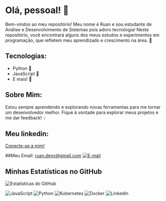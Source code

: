 # Olá, pessoal! 👋

Bem-vindos ao meu repositório! Meu nome é Ruan e sou estudante de Análise e Desenvolvimento de Sistemas pois adoro tecnologia! Neste repositório, você encontrará alguns dos meus estudos e experimentos em programação, que refletem meu aprendizado e crescimento na área. 🚀

## Tecnologias:
- Python 🐍
- JavaScript 🌟
- E mais! 🤖

## Sobre Mim:
Estou sempre aprendendo e explorando novas ferramentas para me tornar um desenvolvedor melhor. Fique à vontade para explorar meus projetos e me dar feedback! 💡

## Meu linkedin:
[Conecte-se a mim!](https://www.linkedin.com/in/ruan-augusto-ewald-b78a791b4/)

##Meu Email:
ruan.devv@gmail.com
[![E-mail](https://img.shields.io/badge/E--mail-ruan.devv@gmail.com-blue)](mailto:ruan.devv@gmail.com)


## Minhas Estatísticas no GitHub
![Estatísticas do GitHub](https://github-readme-stats.vercel.app/api?username=ruanewald&show_icons=true&theme=dracula&hide_border=true)

![JavaScript](https://img.shields.io/badge/JavaScript-F7DF1E?style=for-the-badge&logo=javascript&logoColor=black)
![Python](https://img.shields.io/badge/Python-3776AB?style=for-the-badge&logo=python&logoColor=white)
![Kubernetes](https://img.shields.io/badge/Kubernetes-326CE5?style=for-the-badge&logo=kubernetes&logoColor=white)
![Docker](https://img.shields.io/badge/Docker-2496ED?style=for-the-badge&logo=docker&logoColor=white)
![LinkedIn](https://img.shields.io/badge/LinkedIn-0A66C2?style=for-the-badge&logo=linkedin&logoColor=white)

